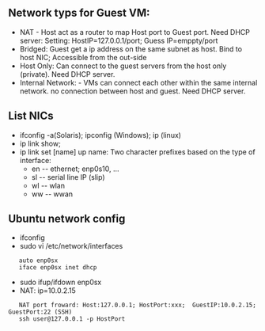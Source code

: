 ## Network typs for Guest VM:
  - NAT - Host act as a router to map Host port to Guest port. Need DHCP server: Setting: HostIP=127.0.0.1/port; Guess IP=emppty/port
  - Bridged: Guest get a ip address on the same subnet as host. Bind to host NIC; Accessible from the out-side 
  - Host Only: Can connect to the guest servers from the host only (private). Need DHCP server.
  - Internal Network: - VMs can connect each other within the same internal network. no connection between host and guest. Need DHCP server.

## List NICs
- ifconfig -a(Solaris);  ipconfig (Windows); ip (linux)
- ip link show;  
- ip link set [name] up
   name: Two character prefixes based on the type of interface:
   - en -- ethernet;  enp0s10, ... 
   - sl -- serial line IP (slip)
   - wl -- wlan
   - ww -- wwan
 
 ## Ubuntu network config
 - ifconfig
 - sudo vi /etc/network/interfaces
```   
   auto enp0sx
   iface enp0sx inet dhcp
```   
 - sudo ifup/ifdown enp0sx
 - NAT: ip=10.0.2.15
```  
   NAT port froward: Host:127.0.0.1; HostPort:xxx;  GuestIP:10.0.2.15; GuestPort:22 (SSH)    
   ssh user@127.0.0.1 -p HostPort
```   

